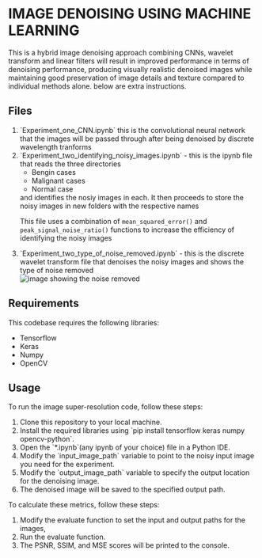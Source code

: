 <h1>IMAGE DENOISING USING MACHINE LEARNING</h1>
This is a hybrid image denoising approach combining CNNs, wavelet transform and linear filters will result in improved performance in terms of denoising performance, producing visually realistic denoised images while maintaining good preservation of image details and texture compared to individual methods alone. below are extra instructions.

<h2>Files</h2>
<ol>
<li> `Experiment_one_CNN.ipynb` this is the convolutional neural network that the images will be passed through after being denoised by discrete wavelength tranforms</li>
<li> `Experiment_two_identifying_noisy_images.ipynb`  - this is the ipynb file that reads the three directories 
    <ul>
    <li>Bengin cases</li>
    <li>Malignant cases</li>
    <li>Normal case</li>
    </ul>
and identifies the nosiy images in each. It then proceeds to store the noisy images in new folders with the respective names

This file uses a combination of `mean_squared_error()` and `peak_signal_noise_ratio()` functions to increase the efficiency of identifying the noisy images

</li>
<li> `Experiment_two_type_of_noise_removed.ipynb` - this is the discrete wavelet transform file that denoises the noisy images and shows the type of noise removed
<div class="img">
 <img src="noise_removed" alt="image showing the noise removed">
</div>
</li>

</ol>


<h2>Requirements</h2>
This codebase requires the following libraries:

<ul>
<li>Tensorflow</li>
<li>Keras</li>
<li>Numpy</li>
<li>OpenCV</li>
</ul>

<h2>Usage</h2>
To run the image super-resolution code, follow these steps:

<ol>
<li>Clone this repository to your local machine.</li>
<li>Install the required libraries using `pip install tensorflow keras numpy opencv-python`.</li>
<li>Open the `*.ipynb`(any ipynb of your choice) file in a Python IDE.</li>
<li>Modify the `input_image_path` variable to point to the noisy input image you need for the experiment.</li>
<li>Modify the `output_image_path` variable to specify the output location for the denoising image.</li>
<li>The denoised image will be saved to the specified output path.</li>
</ol>

<!-- <h2>Evaluation</h2>
We can evaluate the performance of the image super-resolution using the following metrics:

<ul>
<li>Peak Signal-to-Noise Ratio (PSNR)</li>
<li>Structural Similarity Index (SSIM)</li>
<li>Mean Squared Error (MSE)</li>
</ul> -->

To calculate these metrics, follow these steps:
<ol>
<li>Modify the evaluate function to set the input and output paths for the images, </li>
<li>Run the evaluate function.</li>
<li>The PSNR, SSIM, and MSE scores will be printed to the console.</li>
</ol>

